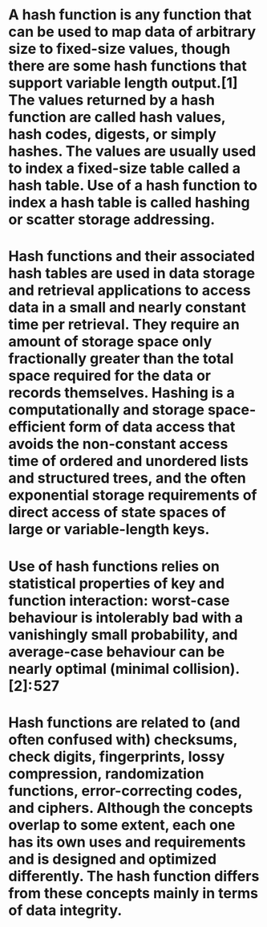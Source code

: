 # A hash function is any function that can be used to map data of arbitrary size to fixed-size values, though there are some hash functions that support variable length output.[1] The values returned by a hash function are called hash values, hash codes, digests, or simply hashes. The values are usually used to index a fixed-size table called a hash table. Use of a hash function to index a hash table is called hashing or scatter storage addressing.

# Hash functions and their associated hash tables are used in data storage and retrieval applications to access data in a small and nearly constant time per retrieval. They require an amount of storage space only fractionally greater than the total space required for the data or records themselves. Hashing is a computationally and storage space-efficient form of data access that avoids the non-constant access time of ordered and unordered lists and structured trees, and the often exponential storage requirements of direct access of state spaces of large or variable-length keys.

# Use of hash functions relies on statistical properties of key and function interaction: worst-case behaviour is intolerably bad with a vanishingly small probability, and average-case behaviour can be nearly optimal (minimal collision).[2]: 527 

# Hash functions are related to (and often confused with) checksums, check digits, fingerprints, lossy compression, randomization functions, error-correcting codes, and ciphers. Although the concepts overlap to some extent, each one has its own uses and requirements and is designed and optimized differently. The hash function differs from these concepts mainly in terms of data integrity.
